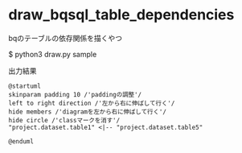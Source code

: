 # draw_bqsql_table_dependencies
bqのテーブルの依存関係を描くやつ


$ python3 draw.py sample

出力結果

```{plantuml}
@startuml
skinparam padding 10 /'paddingの調整'/
left to right direction /'左から右に伸ばして行く'/
hide members /'diagramを左から右に伸ばして行く'/
hide circle /'classマークを消す'/
"project.dataset.table1" <|-- "project.dataset.table5"

@enduml
```
